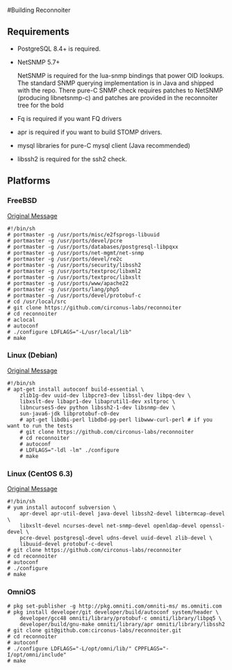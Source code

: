#Building Reconnoiter

## Requirements

 * PostgreSQL 8.4+ is required.
 * NetSNMP 5.7+
 	
 	NetSNMP is required for the lua-snmp bindings that power OID lookups.  The standard SNMP querying implementation is in Java and shipped with the repo.  There pure-C SNMP check requires patches to NetSNMP (producing libnetsnmp-c) and patches are provided in the reconnoiter tree for the bold
 * Fq is required if you want FQ drivers
 * apr is required if you want to build STOMP drivers.
 * mysql libraries for pure-C mysql client (Java recommended)
 * libssh2 is required for the ssh2 check.

## Platforms

### FreeBSD

[Original Message](https://labs.omniti.com/lists/reconnoiter-users/2009-March/000028.html)


    #!/bin/sh
    # portmaster -g /usr/ports/misc/e2fsprogs-libuuid
    # portmaster -g /usr/ports/devel/pcre
    # portmaster -g /usr/ports/databases/postgresql-libpqxx
    # portmaster -g /usr/ports/net-mgmt/net-snmp
    # portmaster -g /usr/ports/devel/re2c
    # portmaster -g /usr/ports/security/libssh2
    # portmaster -g /usr/ports/textproc/libxml2
    # portmaster -g /usr/ports/textproc/libxslt
    # portmaster -g /usr/ports/www/apache22
    # portmaster -g /usr/ports/lang/php5
    # portmaster -g /usr/ports/devel/protobuf-c
    # cd /usr/local/src
    # git clone https://github.com/circonus-labs/reconnoiter
    # cd reconnoiter
    # aclocal
    # autoconf
    # ./configure LDFLAGS="-L/usr/local/lib"
    # make

### Linux (Debian)

[Original Message](https://labs.omniti.com/lists/reconnoiter-users/2009-March/000027.html)

    #!/bin/sh
    # apt-get install autoconf build-essential \
		zlib1g-dev uuid-dev libpcre3-dev libssl-dev libpq-dev \
		libxslt-dev libapr1-dev libaprutil1-dev xsltproc \
		libncurses5-dev python libssh2-1-dev libsnmp-dev \
		sun-java6-jdk libprotobuf-c0-dev
		# apt-get libdbi-perl libdbd-pg-perl libwww-curl-perl # if you want to run the tests
		# git clone https://github.com/circonus-labs/reconnoiter
		# cd reconnoiter
		# autoconf
		# LDFLAGS="-ldl -lm" ./configure
		# make

### Linux (CentOS 6.3)

[Original Message](https://labs.omniti.com/lists/reconnoiter-users/2009-September/000184.html)

    #!/bin/sh
    # yum install autoconf subversion \
    	apr-devel apr-util-devel java-devel libssh2-devel libtermcap-devel \
    	libxslt-devel ncurses-devel net-snmp-devel openldap-devel openssl-devel \
    	pcre-devel postgresql-devel udns-devel uuid-devel zlib-devel \
    	libuuid-devel protobuf-c-devel
    # git clone https://github.com/circonus-labs/reconnoiter
    # cd reconnoiter
    # autoconf
    # ./configure
    # make

### OmniOS

	# pkg set-publisher -g http://pkg.omniti.com/omniti-ms/ ms.omniti.com
	# pkg install developer/git developer/build/autoconf system/header \
		developer/gcc48 omniti/library/protobuf-c omniti/library/libpq5 \
		developer/build/gnu-make omniti/library/apr omniti/library/libssh2
	# git clone git@github.com:circonus-labs/reconnoiter.git
	# cd reconnoiter
	# autoconf
	# ./configure LDFLAGS="-L/opt/omni/lib/" CPPFLAGS="-I/opt/omni/include"
	# make
